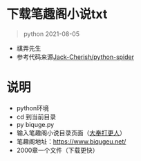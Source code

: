 # 下载笔趣阁小说txt

> python 2021-08-05
- 祺弄先生
- 参考代码来源[Jack-Cherish/python-spider](https://github.com/Jack-Cherish/python-spider)



# 说明

- python环境
- cd 到当前目录
- py biquge.py
- 输入笔趣阁小说目录页面（[大奉打更人](https://www.biqugeu.net/135_135747/)）
- 笔趣阁地址：https://www.biqugeu.net/
- 2000章一个文件（下载更快）



